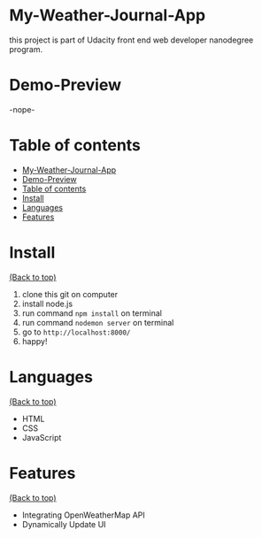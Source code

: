 <!-- Add banner here -->


# My-Weather-Journal-App

<!-- Describe your project in brief -->
this project is part of Udacity front end web developer nanodegree program.

# Demo-Preview

<!-- Add a demo for your project -->
-nope-

# Table of contents

- [My-Weather-Journal-App](#my-weather-journal-app)
- [Demo-Preview](#demo-preview)
- [Table of contents](#table-of-contents)
- [Install](#install)
- [Languages](#languages)
- [Features](#features)

# Install
[(Back to top)](#table-of-contents)

1. clone this git on computer
2. install node.js
3. run command `npm install` on terminal
4. run command `nodemon server` on terminal
5. go to `http://localhost:8000/`
6. happy!

# Languages
[(Back to top)](#table-of-contents)

- HTML
- CSS
- JavaScript

# Features
[(Back to top)](#table-of-contents)

- Integrating OpenWeatherMap API
- Dynamically Update UI
